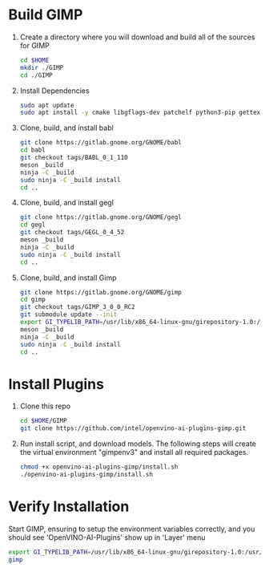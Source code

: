 # Build GIMP
1. Create a directory where you will download and build all of the sources for GIMP
    ```sh
    cd $HOME
    mkdir ./GIMP
    cd ./GIMP
    ```
2. Install Dependencies
    ```sh
    sudo apt update
    sudo apt install -y cmake libgflags-dev patchelf python3-pip gettext git git-lfs build-essential meson ninja-build autoconf libcairo2-dev libxt-dev libgdk-pixbuf-2.0-dev libgexiv2-dev libgtk-3-dev libmypaint-dev mypaint-brushes libbz2-dev libatk1.0-dev libgirepository1.0-dev libx11-xcb-dev libwmf-dev libxcb-glx0-dev  libxcb-dri2-0-dev   libxxf86vm-dev   valgrind  libappstream-glib-dev  libpugixml-dev libxmu-dev   libpoppler-glib-dev   xsltproc librsvg2-dev libopencv-dev
    ```
3. Clone, build, and install babl
    ```sh
    git clone https://gitlab.gnome.org/GNOME/babl
    cd babl
    git checkout tags/BABL_0_1_110
    meson _build
    ninja -C _build
    sudo ninja -C _build install
    cd ..
    ```
4. Clone, build, and install gegl
    ```sh
    git clone https://gitlab.gnome.org/GNOME/gegl
    cd gegl
    git checkout tags/GEGL_0_4_52
    meson _build
    ninja -C _build
    sudo ninja -C _build install
    cd ..
    ```

5. Clone, build, and install Gimp
    ```sh
    git clone https://gitlab.gnome.org/GNOME/gimp  
    cd gimp
    git checkout tags/GIMP_3_0_0_RC2
    git submodule update --init 
    export GI_TYPELIB_PATH=/usr/lib/x86_64-linux-gnu/girepository-1.0:/usr/local/lib/x86_64-linux-gnu/girepository-1.0
    meson _build
    ninja -C _build
    sudo ninja -C _build install
    cd ..
    ```
# Install Plugins
1. Clone this repo
   ```sh
   cd $HOME/GIMP
   git clone https://github.com/intel/openvino-ai-plugins-gimp.git
   ```

2. Run install script, and download models. The following steps will create the virtual environment "gimpenv3" and install all required packages.
   ```sh
   chmod +x openvino-ai-plugins-gimp/install.sh
   ./openvino-ai-plugins-gimp/install.sh
   ```

# Verify Installation
 Start GIMP, ensuring to setup the environment variables correctly,  and you should see 'OpenVINO-AI-Plugins' show up in 'Layer' menu
   ```sh
   export GI_TYPELIB_PATH=/usr/lib/x86_64-linux-gnu/girepository-1.0:/usr/local/lib/x86_64-linux-gnu/girepository-1.0
   gimp
   ```



